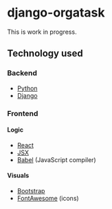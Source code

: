 # django-orgatask

This is work in progress.

## Technology used

### Backend

- [Python](https://www.python.org/)
- [Django](https://www.djangoproject.com/)

### Frontend

#### Logic

- [React](https://reactjs.org/)
- [JSX](https://reactjs.org/docs/introducing-jsx.html)
- [Babel](https://babeljs.io/) (JavaScript compiler)

#### Visuals

- [Bootstrap](https://getbootstrap.com/)
- [FontAwesome](https://fontawesome.com/) (icons)
